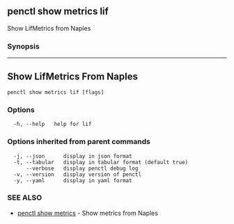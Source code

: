 ## penctl show metrics lif

Show LifMetrics from Naples

### Synopsis



---------------------------------
 Show LifMetrics From Naples 
---------------------------------


```
penctl show metrics lif [flags]
```

### Options

```
  -h, --help   help for lif
```

### Options inherited from parent commands

```
  -j, --json      display in json format
  -t, --tabular   display in tabular format (default true)
      --verbose   display penctl debug log
  -v, --version   display version of penctl
  -y, --yaml      display in yaml format
```

### SEE ALSO
* [penctl show metrics](penctl_show_metrics.md)	 - Show metrics from Naples

